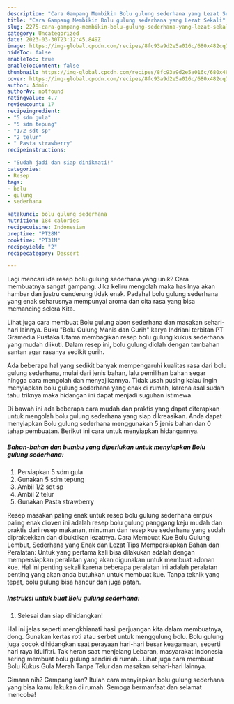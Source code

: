 ```yaml
---
description: "Cara Gampang Membikin Bolu gulung sederhana yang Lezat Sekali"
title: "Cara Gampang Membikin Bolu gulung sederhana yang Lezat Sekali"
slug: 2275-cara-gampang-membikin-bolu-gulung-sederhana-yang-lezat-sekali
category: Uncategorized
date: 2023-03-30T23:12:45.849Z
image: https://img-global.cpcdn.com/recipes/8fc93a9d2e5a016c/680x482cq70/bolu-gulung-sederhana-foto-resep-utama.jpg
hideToc: false
enableToc: true
enableTocContent: false
thumbnail: https://img-global.cpcdn.com/recipes/8fc93a9d2e5a016c/680x482cq70/bolu-gulung-sederhana-foto-resep-utama.jpg
cover: https://img-global.cpcdn.com/recipes/8fc93a9d2e5a016c/680x482cq70/bolu-gulung-sederhana-foto-resep-utama.jpg
author: Admin
authorAv: notfound
ratingvalue: 4.7
reviewcount: 17
recipeingredient:
- "5 sdm gula"
- "5 sdm tepung"
- "1/2 sdt sp"
- "2 telur"
- " Pasta strawberry"
recipeinstructions:

- "Sudah jadi dan siap dinikmati!"
categories:
- Resep
tags:
- bolu
- gulung
- sederhana

katakunci: bolu gulung sederhana 
nutrition: 184 calories
recipecuisine: Indonesian
preptime: "PT28M"
cooktime: "PT31M"
recipeyield: "2"
recipecategory: Dessert

---
```





Lagi mencari ide resep bolu gulung sederhana yang unik? Cara membuatnya sangat gampang. Jika keliru mengolah maka hasilnya akan hambar dan justru cenderung tidak enak. Padahal bolu gulung sederhana yang enak seharusnya mempunyai aroma dan cita rasa yang bisa memancing selera Kita.





Lihat juga cara membuat Bolu gulung abon sederhana dan masakan sehari-hari lainnya. Buku &#34;Bolu Gulung Manis dan Gurih&#34; karya Indriani terbitan PT Gramedia Pustaka Utama membagikan resep bolu gulung kukus sederhana yang mudah diikuti. Dalam resep ini, bolu gulung diolah dengan tambahan santan agar rasanya sedikit gurih.

Ada beberapa hal yang sedikit banyak mempengaruhi kualitas rasa dari bolu gulung sederhana, mulai dari jenis bahan, lalu pemilihan bahan segar hingga cara mengolah dan menyajikannya. Tidak usah pusing kalau ingin menyiapkan bolu gulung sederhana yang enak di rumah, karena asal sudah tahu triknya maka hidangan ini dapat menjadi suguhan istimewa.






Di bawah ini ada beberapa cara mudah dan praktis yang dapat diterapkan untuk mengolah bolu gulung sederhana yang siap dikreasikan. Anda dapat menyiapkan Bolu gulung sederhana menggunakan 5 jenis bahan dan 0 tahap pembuatan. Berikut ini cara untuk menyiapkan hidangannya.

<!--inarticleads1-->

##### Bahan-bahan dan bumbu yang diperlukan untuk menyiapkan Bolu gulung sederhana:

1. Persiapkan 5 sdm gula
1. Gunakan 5 sdm tepung
1. Ambil 1/2 sdt sp
1. Ambil 2 telur
1. Gunakan  Pasta strawberry


Resep masakan paling enak untuk resep bolu gulung sederhana empuk paling enak dioven ini adalah resep bolu gulung panggang keju mudah dan praktis dari resep makanan, minuman dan resep kue sederhana yang sudah dipraktekkan dan dibuktikan lezatnya. Cara Membuat Kue Bolu Gulung Lembut, Sederhana yang Enak dan Lezat Tips Mempersiapkan Bahan dan Peralatan: Untuk yang pertama kali bisa dilakukan adalah dengan mempersiapkan peralatan yang akan digunakan untuk membuat adonan kue. Hal ini penting sekali karena beberapa peralatan ini adalah peralatan penting yang akan anda butuhkan untuk membuat kue. Tanpa teknik yang tepat, bolu gulung bisa hancur dan juga patah. 

<!--inarticleads2-->

##### Instruksi untuk buat Bolu gulung sederhana:


1. Selesai dan siap dihidangkan!

Hal ini jelas seperti mengkhianati hasil perjuangan kita dalam membuatnya, dong. Gunakan kertas roti atau serbet untuk menggulung bolu. Bolu gulung juga cocok dihidangkan saat perayaan hari-hari besar keagamaan, seperti hari raya Idulfitri. Tak heran saat menjelang Lebaran, masyarakat Indonesia sering membuat bolu gulung sendiri di rumah.. Lihat juga cara membuat Bolu Kukus Gula Merah Tanpa Telur dan masakan sehari-hari lainnya. 

Gimana nih? Gampang kan? Itulah cara menyiapkan bolu gulung sederhana yang bisa kamu lakukan di rumah. Semoga bermanfaat dan selamat mencoba!

